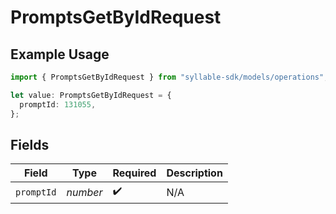 # PromptsGetByIdRequest

## Example Usage

```typescript
import { PromptsGetByIdRequest } from "syllable-sdk/models/operations";

let value: PromptsGetByIdRequest = {
  promptId: 131055,
};
```

## Fields

| Field              | Type               | Required           | Description        |
| ------------------ | ------------------ | ------------------ | ------------------ |
| `promptId`         | *number*           | :heavy_check_mark: | N/A                |